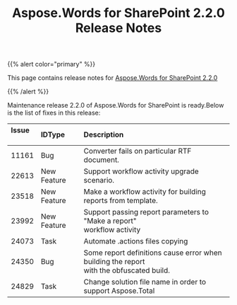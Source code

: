 ﻿---
title: Aspose.Words for SharePoint 2.2.0 Release Notes
second_title: Aspose.Words for SharePoint
articleTitle: Aspose.Words for SharePoint 2.2.0 Release Notes
linktitle: Aspose.Words for SharePoint 2.2.0 Release Notes
description: "Aspose.Words for SharePoint 2.2.0 Release Notes – the latest updates and fixes."
type: docs
weight: 10
url: /sharepoint/aspose-words-for-sharepoint-2-2-0-release-notes/
---

{{% alert color="primary" %}}

This page contains release notes for [Aspose.Words for SharePoint 2.2.0](https://downloads.aspose.com/words/sharepoint/new-releases/aspose.words-for-sharepoint-2.2.0/)

{{% /alert %}}

Maintenance release 
2.2.0 of Aspose.Words for SharePoint is ready.Below is the list of fixes in this release:

|Issue<br>  |IDType |Description |
| :- | :- | :- |
|11161 |Bug |Converter fails on particular RTF document. |
|22613 |New Feature |Support workflow activity upgrade scenario. |
|23518 |New Feature |Make a workflow activity for building reports from template. |
|23992 |New Feature |Support passing report parameters to "Make a report"<br>workflow activity |
|24073 |Task |Automate .actions files copying |
|24350 |Bug |Some report definitions cause error when building the report<br>with the obfuscated build. |
|24829 |Task |Change solution file name in order to support Aspose.Total |

